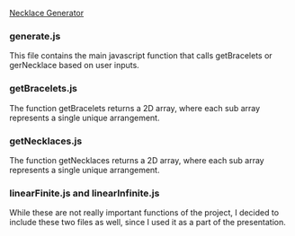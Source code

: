 [Necklace Generator](https://f23-cs131-yuen-17240.github.io/DL_Project_Yeunha_Kim/)

### generate.js

This file contains the main javascript function that calls getBracelets or gerNecklace based on user inputs.

### getBracelets.js

The function getBracelets returns a 2D array, where each sub array represents a single unique arrangement.

### getNecklaces.js

The function getNecklaces returns a 2D array, where each sub array represents a single unique arrangement.

### linearFinite.js and linearInfinite.js

While these are not really important functions of the project, I decided to include these two files as well, since I used it as a part of the presentation.
